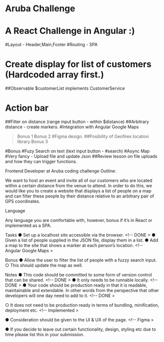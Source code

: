 # Aruba Challenge

# A React Challenge in Angular :)

#Layout - Header,Main,Footer
#Routing - SPA


# Create display for list of customers (Hardcoded array first.)
##Observable $customerList implements CustomerService
# Action bar
##Filter on distance (range input button - within $distance) 
##Arbitrary distance - create markers.
#Integration with Angular Google Maps
>Bonus 1
>Bonus 2
#Figma design.
##Posibility of Geofirex location library
>Bonus 3


#Bonus
#Fuzy Search on text (text input button - #search)
#Async Map
#Very fancy - Upload file and update Json
##Review lesson on file uploads and how they can trigger functions.

Frontend Developer at Aruba coding challenge Outline:

We want to host an event and invite all of our customers who are located within a certain distance from the venue to attend. In order to do this, we would like you to create a website that displays a list of people on a map and can filter these people by their distance relative to an arbitrary pair of GPS coordinates.

Language

Any language you are comfortable with, however, bonus if it’s in React or implemented as a SPA.

Tasks
● Set up a localhost site accessible via the browser. <!-- DONE >
● Given a list of people supplied in the JSON file, display them in a list.
● Add a map to the site that shows a marker at each person’s location. <!-- Angular Google Maps >

Bonus
● Allow the user to filter the list of people with a fuzzy search input.
○ This should update the map as well.

Notes
● This code should be committed to some form of version control that can be shared. <!-- DONE >
● It only needs to be runnable locally. <!-- DONE >
● Your code should be production ready in that it is readable, maintainable and
extendable. In other words from the perspective that other developers will one day need
to add to it. <!-- DONE >

○ It does not need to be production ready in terms of bundling, minification,
deployment etc. <!-- Implemented >

● Consideration should be given to the UI & UX of the page. <!-- Figma >

● If you decide to leave out certain functionality, design, styling etc due to time please list this in your submission.

